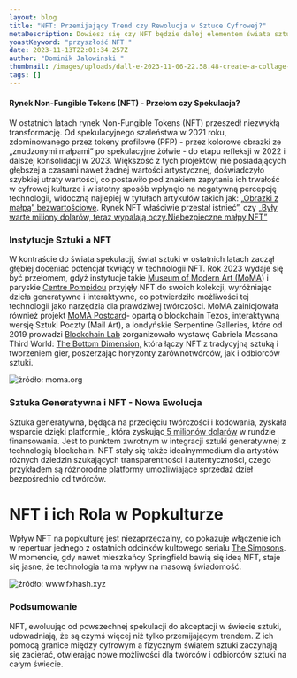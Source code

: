 ```yaml
---
layout: blog
title: "NFT: Przemijający Trend czy Rewolucja w Sztuce Cyfrowej?"
metaDescription: Dowiesz się czy NFT będzie dalej elementem świata sztuki.
yoastKeyword: "przyszłość NFT "
date: 2023-11-13T22:01:34.257Z
author: "Dominik Jalowinski "
thumbnail: /images/uploads/dall-e-2023-11-06-22.58.48-create-a-collage-that-showcases-the-evolution-and-influence-of-nfts-in-art-and-culture.-top-left_-cartoon-like-monkeys-and-turtles-as-profile-picture-.png
tags: []
---
```

#### Rynek Non-Fungible Tokens (NFT) - Przełom czy Spekulacja?

W ostatnich latach rynek Non-Fungible Tokens (NFT) przeszedł niezwykłą transformację. Od
spekulacyjnego szaleństwa w 2021 roku, zdominowanego przez tokeny profilowe (PFP) - przez kolorowe obrazki ze „znudzonymi małpami” po spekulacyjne żółwie - do etapu refleksji w 2022 i dalszej konsolidacji w 2023. Większość z tych projektów, nie posiadających głębszej a czasami nawet żadnej wartości artystycznej, doświadczyło szybkiej utraty wartości, co postawiło pod znakiem zapytania ich trwałość w cyfrowej kulturze i w istotny sposób wpłynęło na negatywną percepcję technologii, widoczną najlepiej w tytułach artykułów takich jak: „[Obrazki z małpą” bezwartościowe](https://wyborcza.biz/biznes/7,177150,30217610,rynek-nft-wlasciwie-przestal-istniec-obrazki-z-malpa-sa-bezwartosciowe.html?disableRedirects=true). Rynek NFT właściwie przestał istnieć”, czy [„Były warte miliony dolarów, teraz wypalają oczy.Niebezpieczne małpy NFT”](https://www.komputerswiat.pl/aktualnosci/wydarzenia/byly-warte-miliony-dolarow-teraz-wypalaja-oczy-niebezpieczne-malpy-nft/e19smez)

### Instytucje Sztuki a NFT

W kontraście do świata spekulacji, świat sztuki w ostatnich latach zaczął głębiej doceniać potencjał tkwiący w technologii NFT. Rok 2023 wydaje się być przełomem, gdyż instytucje takie [Museum of Modern Art (MoMA](https://www.artnews.com/art-news/artists/moma-acquires-refik-anadol-unsupervised-digital-art-nfts-1234681622/)) i paryskie [Centre Pompidou](https://www.centrepompidou.fr/en/magazine/article/the-centre-pompidou-in-the-age-of-nfts) przyjęły NFT do swoich kolekcji, wyróżniając dzieła generatywne i interaktywne, co potwierdziło możliwości tej technologii jako narzędzia dla prawdziwej twórczości. MoMA zainicjowała również projekt [MoMA Postcard](https://www.moma.org/calendar/exhibitions/5618)- opartą o blockchain Tezos, interaktywną wersję Sztuki Poczty (Mail Art), a londyńskie Serpentine Galleries, które od 2019 prowadzi [Blockchain Lab](https://www.serpentinegalleries.org/whats-on/blockchain-lab/) zorganizowało wystawę Gabriela Massana Third World: [The Bottom Dimension,](https://www.serpentinegalleries.org/whats-on/gabriel-massans-third-world-the-bottom-dimension-virtual-launch/) która łączy NFT z tradycyjną sztuką i tworzeniem gier, poszerzając horyzonty zarównotwórców, jak i odbiorców sztuki.

![](/images/uploads/moma-postcard.png "żródło: moma.org")

### Sztuka Generatywna i NFT - Nowa Ewolucja

Sztuka generatywna, będąca na przecięciu twórczości i kodowania, zyskała wsparcie dzięki
platformie[ ](https://www.fxhash.xyz)[,](https://www.fxhash.xyz) która zyskując[ 5 milionów dolarów](https://xtz.news/nft/generative-art-platform-fxhash-secures-5m-in-seed-funding-round-led-by-1kx/) w rundzie finansowania. Jest to punktem zwrotnym w integracji sztuki generatywnej z technologią blockchain. NFT stały się także idealnymmedium dla artystów różnych dziedzin szukających transparentności i autentyczności, czego przykładem są różnorodne platformy umożliwiające sprzedaż dzieł bezpośrednio od twórców.

# NFT i ich Rola w Popkulturze

Wpływ NFT na popkulturę jest niezaprzeczalny, co pokazuje włączenie ich w repertuar jednego z ostatnich odcinków kultowego serialu [The Simpsons](https://www.coindesk.com/markets/2023/11/06/the-simpsons-take-a-dig-at-nfts-crypto-in-treehouse-of-horror-episode/). W momencie, gdy nawet mieszkańcy Springfield bawią się ideą NFT, staje się jasne, że technologia ta ma wpływ na masową świadomość.

![](/images/uploads/fx_hash.png "źródło: www.fxhash.xyz")

### Podsumowanie

NFT, ewoluując od powszechnej spekulacji do akceptacji w świecie sztuki, udowadniają, że są czymś więcej niż tylko przemijającym trendem. Z ich pomocą granice między cyfrowym a fizycznym światem sztuki zaczynają się zacierać, otwierając nowe możliwości dla twórców i odbiorców sztuki na całym świecie.